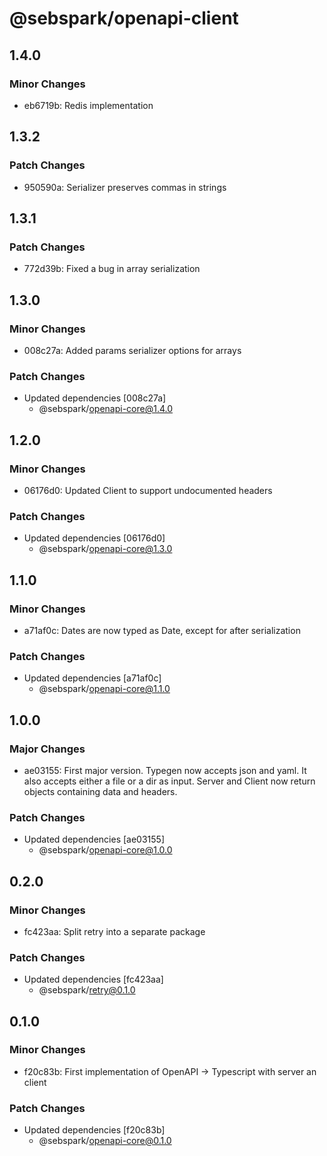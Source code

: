 # @sebspark/openapi-client

## 1.4.0

### Minor Changes

- eb6719b: Redis implementation

## 1.3.2

### Patch Changes

- 950590a: Serializer preserves commas in strings

## 1.3.1

### Patch Changes

- 772d39b: Fixed a bug in array serialization

## 1.3.0

### Minor Changes

- 008c27a: Added params serializer options for arrays

### Patch Changes

- Updated dependencies [008c27a]
  - @sebspark/openapi-core@1.4.0

## 1.2.0

### Minor Changes

- 06176d0: Updated Client to support undocumented headers

### Patch Changes

- Updated dependencies [06176d0]
  - @sebspark/openapi-core@1.3.0

## 1.1.0

### Minor Changes

- a71af0c: Dates are now typed as Date, except for after serialization

### Patch Changes

- Updated dependencies [a71af0c]
  - @sebspark/openapi-core@1.1.0

## 1.0.0

### Major Changes

- ae03155: First major version. Typegen now accepts json and yaml. It also accepts either a file or a dir as input. Server and Client now return objects containing data and headers.

### Patch Changes

- Updated dependencies [ae03155]
  - @sebspark/openapi-core@1.0.0

## 0.2.0

### Minor Changes

- fc423aa: Split retry into a separate package

### Patch Changes

- Updated dependencies [fc423aa]
  - @sebspark/retry@0.1.0

## 0.1.0

### Minor Changes

- f20c83b: First implementation of OpenAPI -> Typescript with server an client

### Patch Changes

- Updated dependencies [f20c83b]
  - @sebspark/openapi-core@0.1.0
